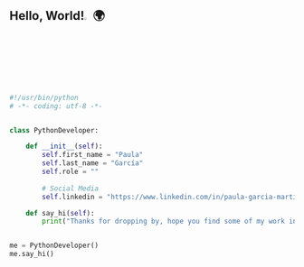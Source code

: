 ## Hello, World!<img src="https://github.com/TheDudeThatCode/TheDudeThatCode/blob/master/Assets/Hi.gif" width="3%">:earth_africa: 

```python
#!/usr/bin/python
# -*- coding: utf-8 -*-


class PythonDeveloper:

    def __init__(self):
        self.first_name = "Paula"
        self.last_name = "García"
        self.role = ""
        
        # Social Media
        self.linkedin = "https://www.linkedin.com/in/paula-garcia-martinez/"

    def say_hi(self):
        print("Thanks for dropping by, hope you find some of my work interesting.")


me = PythonDeveloper()
me.say_hi()
```
